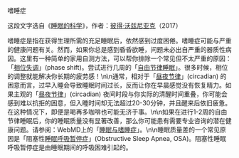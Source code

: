 嗜睡症

这段文字选自《[睡眠的科学](https://supermemo.guru/wiki/Science_of_sleep)》，作者：[彼得·沃兹尼亚克](https://supermemo.guru/wiki/Piotr_Wozniak)（2017）

嗜睡症是指在获得生理所需的充足睡眠后，依然感到过度困倦。嗜睡症可能与严重的健康问题有关。然而，如果你总是感到昏昏欲睡，问题未必出自严重的器质性病因。这里有一种简单的家用自测方法，可以帮你排除一个常见但不太严重的原因：「[相位失调](https://supermemo.guru/wiki/Good_sleep,_good_learning,_good_life:_Glossary#phase_shift)」(phase shift)。尝试进行几周的「[自由节律睡眠](https://supermemo.guru/wiki/Formula_for_good_sleep:_free_running_sleep)」。很多时候，相位的调整就能解决你长期的疲劳感！\n\n通常，相对于「[昼夜节律](https://supermemo.guru/wiki/Good_sleep,_good_learning,_good_life:_Glossary#circadian_sleep_component)」(circadian) 的困意而言，过早入睡会导致睡眠时间过长，反而让你在早晨感觉没有恢复精力。如果主观的「[昼夜节律](https://supermemo.guru/wiki/Good_sleep,_good_learning,_good_life:_Glossary#circadian_sleep_component)」(circadian) 夜间时段与你实际的清醒时间重叠，你可能会感到难以抗拒的困意，但入睡时间却无法超过20-30分钟，并且醒来后依旧疲惫。在这种情况下，即便是喝再多咖啡也可能无济于事。\n\n如果在进行1-2周的自由节律睡眠后，你的睡眠质量没有显著改善，那么你可能患有需要专业咨询的潜在健康问题。请参阅：WebMD上的「[睡眠与嗜睡症](http://www.webmd.com/sleep-disorders/guide/hypersomnia)」。\n\n睡眠质量差的一个常见原因是「阻塞性[睡眠呼吸暂停症](https://supermemo.guru/wiki/Good_sleep,_good_learning,_good_life:_Glossary#sleep_apnea)」(Obstructive Sleep Apnea, OSA)。阻塞性睡眠呼吸暂停症是由睡眠期间的呼吸困难引起的。